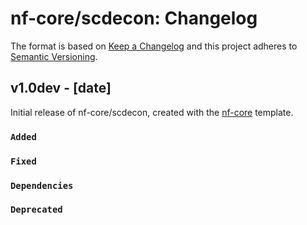 # nf-core/scdecon: Changelog

The format is based on [Keep a Changelog](https://keepachangelog.com/en/1.0.0/)
and this project adheres to [Semantic Versioning](https://semver.org/spec/v2.0.0.html).

## v1.0dev - [date]

Initial release of nf-core/scdecon, created with the [nf-core](https://nf-co.re/) template.

### `Added`

### `Fixed`

### `Dependencies`

### `Deprecated`

